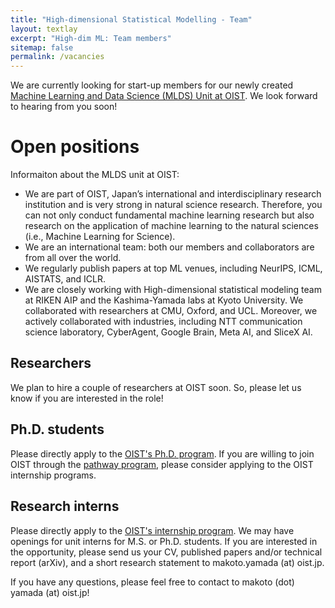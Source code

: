 ```yaml
---
title: "High-dimensional Statistical Modelling - Team"
layout: textlay
excerpt: "High-dim ML: Team members"
sitemap: false
permalink: /vacancies
---
```


We are currently looking for start-up members for our newly created [Machine Learning and Data Science (MLDS) Unit at OIST](https://groups.oist.jp/mlds). We look forward to hearing from you soon!

# Open positions
Informaiton about the MLDS unit at OIST:

- We are part of OIST, Japan’s international and interdisciplinary research institution and is very strong in natural science research. Therefore, you can not only conduct fundamental machine learning research but also research on the application of machine learning to the natural sciences (i.e., Machine Learning for Science).
- We are an international team: both our members and collaborators are from all over the world.
- We regularly publish papers at top ML venues, including NeurIPS, ICML, AISTATS, and ICLR.
- We are closely working with High-dimensional statistical modeling team at RIKEN AIP  and the Kashima-Yamada labs at Kyoto University. We collaborated with researchers at CMU, Oxford, and UCL. Moreover, we actively collaborated with industries, including NTT communication science laboratory, CyberAgent, Google Brain, Meta AI, and SliceX AI. 


## Researchers
We plan to hire a couple of researchers at OIST soon. So, please let us know if you are interested in the role!

## Ph.D. students
Please directly apply to the [OIST's Ph.D. program](https://admissions.oist.jp/apply-phd).
If you are willing to join OIST through the [pathway program](https://admissions.oist.jp/research-internship-phd-pathway), please consider applying to the OIST internship programs. 

## Research interns
Please directly apply to the [OIST's internship program](https://admissions.oist.jp/apply-research-internship).
We may have openings for unit interns for M.S. or Ph.D. students. If you are interested in the opportunity, please send us your CV, published papers and/or technical report (arXiv), and a short research statement to makoto.yamada (at) oist.jp.

If you have any questions, please feel free to contact to makoto (dot) yamada (at) oist.jp!

